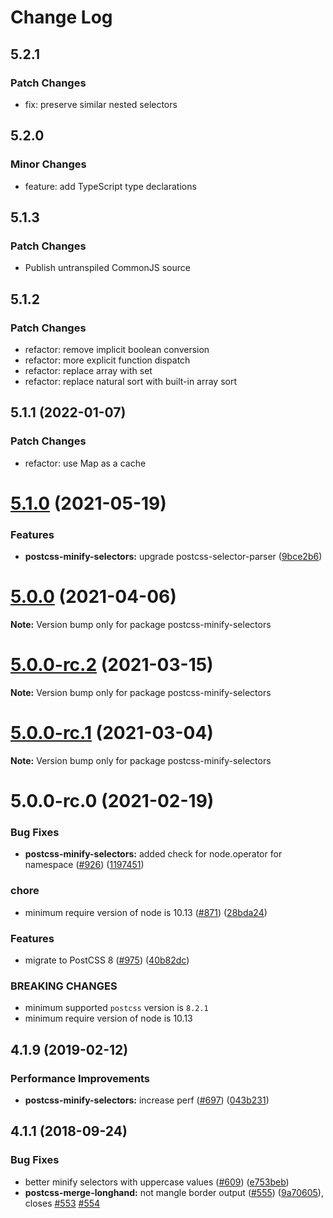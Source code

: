 # Change Log

## 5.2.1

### Patch Changes

- fix: preserve similar nested selectors

## 5.2.0

### Minor Changes

- feature: add TypeScript type declarations

## 5.1.3

### Patch Changes

- Publish untranspiled CommonJS source

## 5.1.2

### Patch Changes

- refactor: remove implicit boolean conversion
- refactor: more explicit function dispatch
- refactor: replace array with set
- refactor: replace natural sort with built-in array sort

## 5.1.1 (2022-01-07)

### Patch Changes

- refactor: use Map as a cache

# [5.1.0](https://github.com/cssnano/cssnano/compare/postcss-minify-selectors@5.0.0...postcss-minify-selectors@5.1.0) (2021-05-19)

### Features

- **postcss-minify-selectors:** upgrade postcss-selector-parser ([9bce2b6](https://github.com/cssnano/cssnano/commit/9bce2b6ccfa49c50be05efb0c80c1e3938b650b3))

# [5.0.0](https://github.com/cssnano/cssnano/compare/postcss-minify-selectors@5.0.0-rc.2...postcss-minify-selectors@5.0.0) (2021-04-06)

**Note:** Version bump only for package postcss-minify-selectors

# [5.0.0-rc.2](https://github.com/cssnano/cssnano/compare/postcss-minify-selectors@5.0.0-rc.1...postcss-minify-selectors@5.0.0-rc.2) (2021-03-15)

**Note:** Version bump only for package postcss-minify-selectors

# [5.0.0-rc.1](https://github.com/cssnano/cssnano/compare/postcss-minify-selectors@5.0.0-rc.0...postcss-minify-selectors@5.0.0-rc.1) (2021-03-04)

**Note:** Version bump only for package postcss-minify-selectors

# 5.0.0-rc.0 (2021-02-19)

### Bug Fixes

- **postcss-minify-selectors:** added check for node.operator for namespace ([#926](https://github.com/cssnano/cssnano/issues/926)) ([1197451](https://github.com/cssnano/cssnano/commit/11974512810272411256381527fc719a35a7492a))

### chore

- minimum require version of node is 10.13 ([#871](https://github.com/cssnano/cssnano/issues/871)) ([28bda24](https://github.com/cssnano/cssnano/commit/28bda243e32ce3ba89b3c358a5f78727b3732f11))

### Features

- migrate to PostCSS 8 ([#975](https://github.com/cssnano/cssnano/issues/975)) ([40b82dc](https://github.com/cssnano/cssnano/commit/40b82dca7f53ac02cd4fe62846dec79b898ccb49))

### BREAKING CHANGES

- minimum supported `postcss` version is `8.2.1`
- minimum require version of node is 10.13

## 4.1.9 (2019-02-12)

### Performance Improvements

- **postcss-minify-selectors:** increase perf ([#697](https://github.com/cssnano/cssnano/issues/697)) ([043b231](https://github.com/cssnano/cssnano/commit/043b2314cec1358bee3341ba2fd4bfe9e2eacaa2))

## 4.1.1 (2018-09-24)

### Bug Fixes

- better minify selectors with uppercase values ([#609](https://github.com/cssnano/cssnano/issues/609)) ([e753beb](https://github.com/cssnano/cssnano/commit/e753beb4eb8b50f5ad2d17342be4b108e0814544))
- **postcss-merge-longhand:** not mangle border output ([#555](https://github.com/cssnano/cssnano/issues/555)) ([9a70605](https://github.com/cssnano/cssnano/commit/9a706050b621e7795a9bf74eb7110b5c81804ffe)), closes [#553](https://github.com/cssnano/cssnano/issues/553) [#554](https://github.com/cssnano/cssnano/issues/554)
